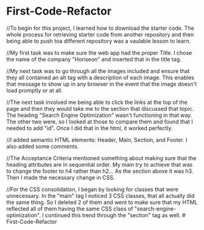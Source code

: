 # First-Code-Refactor
//To begin for this project, I learned how to download the starter code. The whole process for retrieving starter code from another repository and then being able to push toa different repository was a vaulable lesson to learn. 

//My first task was to make sure the web app had the proper Title. I chose the name of the company "Horiseon" and inserted that in the title tag.

//My next task was to go through all the images included and ensure that they all contained an alt tag with a description of each image. This enables that message to show up in any browser in the event that the image doesn't load promptly or at all. 

//The next task involved me being able to click the links at the top of the page and then they would take me to the section that discussed that topic. The heading "Search Engine Optimization" wasn't functioning in that way. The other two were, so I looked at those to compare them and found that I needed to add "id". Once I did that in the html, it worked perfectly. 

//I added semantic HTML elements: Header, Main, Section, and Footer. I also added some comments.

//The Acceptance Criteria mentioned something about making sure that the heading attributes are in sequential order. My main try to achieve that was to change the footer to h4 rather than h2... As the section above it was h3. Then I made the necessary change in CSS.

//For the CSS consolidation, I began by looking for classes that were unnecessary. In the "main" tag I noticed 3 CSS classes, that all actually did the same thing. So I deleted 2 of them and went to make sure that my HTML reflected all of them having the same CSS class of "search-engine-optimization". I continued this trend through the "section" tag as well. # First-Code-Refactor
